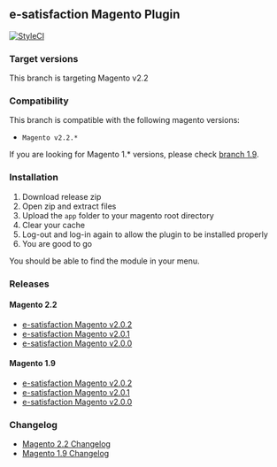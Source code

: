 ## e-satisfaction Magento Plugin

[![StyleCI](https://github.styleci.io/repos/99707123/shield?branch=2.2)](https://github.styleci.io/repos/99707123)

### Target versions

This branch is targeting Magento v2.2

### Compatibility

This branch is compatible with the following magento versions:
* `Magento v2.2.*`

If you are looking for Magento 1.* versions, please check [branch 1.9](https://github.com/esatisfaction/esat-magento/tree/1.9).

### Installation

1. Download release zip
2. Open zip and extract files
3. Upload the `app` folder to your magento root directory
4. Clear your cache
5. Log-out and log-in again to allow the plugin to be installed properly
6. You are good to go

You should be able to find the module in your menu.

### Releases

#### Magento 2.2

* [e-satisfaction Magento v2.0.2](https://github.com/esatisfaction/esat-magento/releases/tag/v2.0.2-magento-2.2)
* [e-satisfaction Magento v2.0.1](https://github.com/esatisfaction/esat-magento/releases/tag/v2.0.1-magento-2.2)
* [e-satisfaction Magento v2.0.0](https://github.com/esatisfaction/esat-magento/releases/tag/v2.0.0-magento-2.2)

#### Magento 1.9

* [e-satisfaction Magento v2.0.2](https://github.com/esatisfaction/esat-magento/releases/tag/v2.0.2-magento-1.9)
* [e-satisfaction Magento v2.0.1](https://github.com/esatisfaction/esat-magento/releases/tag/v2.0.1-magento-1.9)
* [e-satisfaction Magento v2.0.0](https://github.com/esatisfaction/esat-magento/releases/tag/v2.0.0-magento-1.9)

### Changelog

* [Magento 2.2 Changelog](CHANGELOG-2.2.md)
* [Magento 1.9 Changelog](CHANGELOG-1.9.md)
